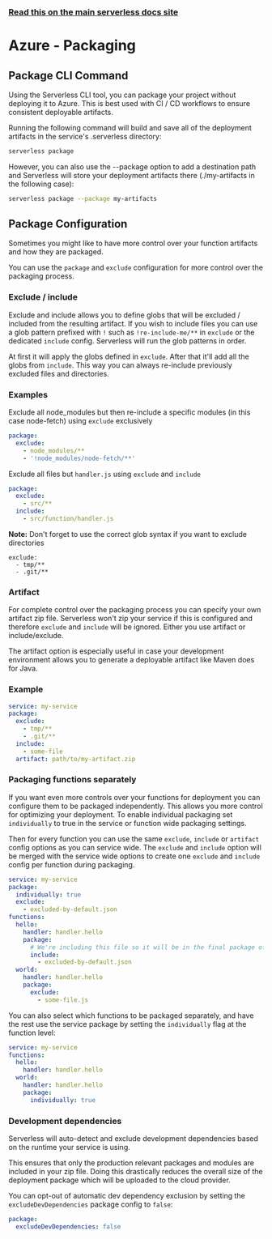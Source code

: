 <!--
title: Serverless Framework Guide - Azure Functions Guide - Packaging
menuText: Packaging
menuOrder: 11
description: How the Serverless Framework packages your Azure Functions and other available options
layout: Doc
-->

<!-- DOCS-SITE-LINK:START automatically generated  -->
### [Read this on the main serverless docs site](https://www.serverless.com/framework/docs/providers/azure/guide/packaging)
<!-- DOCS-SITE-LINK:END -->

# Azure - Packaging

## Package CLI Command

Using the Serverless CLI tool, you can package your project without deploying it
to Azure. This is best used with CI / CD workflows to ensure consistent
deployable artifacts.

Running the following command will build and save all of the deployment artifacts
in the service's .serverless directory:

```bash
serverless package
```

However, you can also use the --package option to add a destination path and
Serverless will store your deployment artifacts there (./my-artifacts in the
following case):

```bash
serverless package --package my-artifacts
```

## Package Configuration

Sometimes you might like to have more control over your function artifacts and
how they are packaged.

You can use the `package` and `exclude` configuration for more control over the
packaging process.

### Exclude / include

Exclude and include allows you to define globs that will be excluded / included
from the resulting artifact. If you wish to include files you can use a glob
pattern prefixed with `!` such as `!re-include-me/**` in `exclude` or the
dedicated `include` config. Serverless will run the glob patterns in order.

At first it will apply the globs defined in `exclude`. After that it'll add all
the globs from `include`. This way you can always re-include previously excluded
files and directories.

### Examples

Exclude all node_modules but then re-include a specific modules (in this case
node-fetch) using `exclude` exclusively

``` yml
package:
  exclude:
    - node_modules/**
    - '!node_modules/node-fetch/**'
```

Exclude all files but `handler.js` using `exclude` and `include`

``` yml
package:
  exclude:
    - src/**
  include:
    - src/function/handler.js
```

**Note:** Don't forget to use the correct glob syntax if you want to exclude
directories

```
exclude:
  - tmp/**
  - .git/**
```

### Artifact

For complete control over the packaging process you can specify your own artifact
zip file. Serverless won't zip your service if this is configured and therefore
`exclude` and `include` will be ignored. Either you use artifact or
include/exclude.

The artifact option is especially useful in case your development environment
allows you to generate a deployable artifact like Maven does for Java.

### Example

```yml
service: my-service
package:
  exclude:
    - tmp/**
    - .git/**
  include:
    - some-file
  artifact: path/to/my-artifact.zip
```

### Packaging functions separately

If you want even more controls over your functions for deployment you can
configure them to be packaged independently. This allows you more control for
optimizing your deployment. To enable individual packaging set `individually` to
true in the service or function wide packaging settings.

Then for every function you can use the same `exclude`, `include` or `artifact`
config options as you can service wide. The `exclude` and `include` option will
be merged with the service wide options to create one `exclude` and `include`
config per function during packaging.

```yml
service: my-service
package:
  individually: true
  exclude:
    - excluded-by-default.json
functions:
  hello:
    handler: handler.hello
    package:
      # We're including this file so it will be in the final package of this function only
      include:
        - excluded-by-default.json
  world:
    handler: handler.hello
    package:
      exclude:
        - some-file.js
```

You can also select which functions to be packaged separately, and have the rest
use the service package by setting the `individually` flag at the function level:

```yml
service: my-service
functions:
  hello:
    handler: handler.hello
  world:
    handler: handler.hello
    package:
      individually: true
```

### Development dependencies

Serverless will auto-detect and exclude development dependencies based on the runtime your service is using.

This ensures that only the production relevant packages and modules are included in your zip file. Doing this drastically reduces the overall size of the deployment package which will be uploaded to the cloud provider.

You can opt-out of automatic dev dependency exclusion by setting the `excludeDevDependencies` package config to `false`:

```yml
package:
  excludeDevDependencies: false
```
